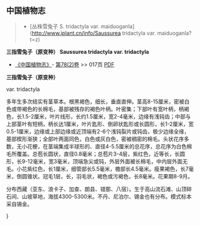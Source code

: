 
## 中国植物志

> * [丛株雪兔子  S.  tridactyla var. maiduoganla](http://www.iplant.cn/info/Saussurea tridactyla var. maiduoganla?t=z)


**三指雪兔子（原变种） Saussurea tridactyla var. tridactyla**

* [《中国植物志》](http://www.iplant.cn/frps)- [第78(2)卷](http://www.iplant.cn/frps/vol/78(2)) >> 017页 [PDF](http://www.iplant.cn/frps/pdf/78(2)/017.PDF)

**三指雪兔子（原变种）**

var. tridactyla

多年生多次结实有茎草本。根黑褐色，细长，垂直直伸。茎高8-15厘米，密被白色或带褐色的长棉毛，基部被残存的褐色叶柄。叶密集；下部叶有宽叶柄，柄褐色，长1.5-2厘米，叶片线形，长约1.5厘米，宽2-4毫米，边缘有浅钝齿；中部与上部茎叶有短柄，柄长达1厘米，叶片匙形、倒卵状匙形或长圆形，长1-2厘米，宽0.5-1厘米，边缘或上部边缘或近顶端有2-6个浅钝裂片或钝齿，极少边缘全缘，基部楔形渐狭；全部叶两面同色，白色或灰白色，密被稠密的棉毛。头状花序多数，无小花梗，在茎端集成半球形的、直径4-5.5厘米的总花序，总花序为白色棉毛所覆盖。总苞长圆状，直径0.8毫米；总苞片3-4层，紫红色，近等长，长圆形，长9-12毫米，宽3毫米，顶端急尖或钝，外层外面被长棉毛，中内层外面无毛。小花紫红色，长1厘米，细管部长5.5毫米，檐部长4.5毫米。瘦果褐色，长7毫米，倒圆锥状。冠毛1层，长，羽毛状，褐色或污褐色，长8毫米。花果期8-9月。

分布西藏（亚东、浪卡子、加查、朗县、错那、八宿）。生于高山流石滩、山顶碎石间、山坡草地，海拔4300-5300米。不丹、尼泊尔、锡金也有分布。模式标本采自锡金。

}